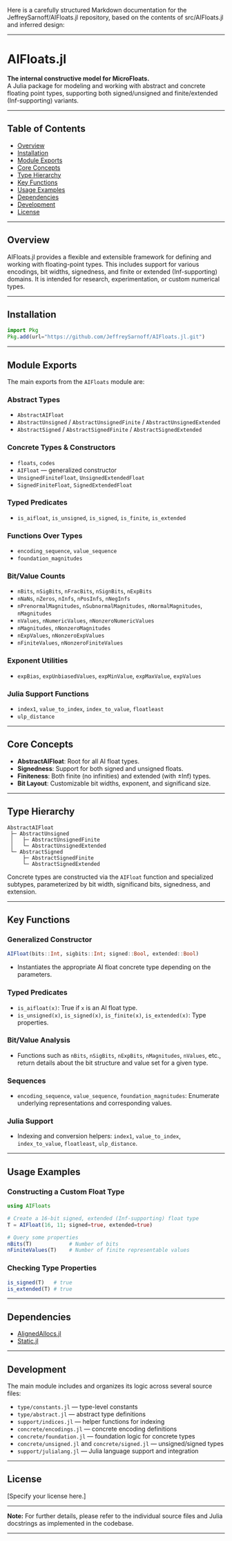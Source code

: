 Here is a carefully structured Markdown documentation for the JeffreySarnoff/AIFloats.jl repository, based on the contents of src/AIFloats.jl and inferred design:

---

# AIFloats.jl

**The internal constructive model for MicroFloats.**  
A Julia package for modeling and working with abstract and concrete floating point types, supporting both signed/unsigned and finite/extended (Inf-supporting) variants.

---

## Table of Contents

- [Overview](#overview)
- [Installation](#installation)
- [Module Exports](#module-exports)
- [Core Concepts](#core-concepts)
- [Type Hierarchy](#type-hierarchy)
- [Key Functions](#key-functions)
- [Usage Examples](#usage-examples)
- [Dependencies](#dependencies)
- [Development](#development)
- [License](#license)

---

## Overview

AIFloats.jl provides a flexible and extensible framework for defining and working with floating-point types. This includes support for various encodings, bit widths, signedness, and finite or extended (Inf-supporting) domains. It is intended for research, experimentation, or custom numerical types.

---

## Installation

```julia
import Pkg
Pkg.add(url="https://github.com/JeffreySarnoff/AIFloats.jl.git")
```

---

## Module Exports

The main exports from the `AIFloats` module are:

### Abstract Types

- `AbstractAIFloat`
- `AbstractUnsigned` / `AbstractUnsignedFinite` / `AbstractUnsignedExtended`
- `AbstractSigned` / `AbstractSignedFinite` / `AbstractSignedExtended`

### Concrete Types & Constructors

- `floats`, `codes`
- `AIFloat` — generalized constructor
- `UnsignedFiniteFloat`, `UnsignedExtendedFloat`
- `SignedFiniteFloat`, `SignedExtendedFloat`

### Typed Predicates

- `is_aifloat`, `is_unsigned`, `is_signed`, `is_finite`, `is_extended`

### Functions Over Types

- `encoding_sequence`, `value_sequence`
-  `foundation_magnitudes`

### Bit/Value Counts

- `nBits`, `nSigBits`, `nFracBits`, `nSignBits`, `nExpBits`
- `nNaNs`, `nZeros`, `nInfs`, `nPosInfs`, `nNegInfs`
- `nPrenormalMagnitudes`, `nSubnormalMagnitudes`, `nNormalMagnitudes`, `nMagnitudes`
- `nValues`, `nNumericValues`, `nNonzeroNumericValues`
- `nMagnitudes`, `nNonzeroMagnitudes`
- `nExpValues`, `nNonzeroExpValues`
- `nFiniteValues`, `nNonzeroFiniteValues`

### Exponent Utilities

- `expBias`, `expUnbiasedValues`, `expMinValue`, `expMaxValue`, `expValues`

### Julia Support Functions

- `index1`,  `value_to_index`, `index_to_value`, `floatleast`
- `ulp_distance`

---

## Core Concepts

- **AbstractAIFloat**: Root for all AI float types.
- **Signedness**: Support for both signed and unsigned floats.
- **Finiteness**: Both finite (no infinities) and extended (with ±Inf) types.
- **Bit Layout**: Customizable bit widths, exponent, and significand size.

---

## Type Hierarchy

```
AbstractAIFloat
 ├─ AbstractUnsigned
 │   ├─ AbstractUnsignedFinite
 │   └─ AbstractUnsignedExtended
 └─ AbstractSigned
     ├─ AbstractSignedFinite
     └─ AbstractSignedExtended
```

Concrete types are constructed via the `AIFloat` function and specialized subtypes, parameterized by bit width, significand bits, signedness, and extension.

---

## Key Functions

### Generalized Constructor

```julia
AIFloat(bits::Int, sigbits::Int; signed::Bool, extended::Bool)
```
- Instantiates the appropriate AI float concrete type depending on the parameters.

### Typed Predicates

- `is_aifloat(x)`: True if `x` is an AI float type.
- `is_unsigned(x)`, `is_signed(x)`, `is_finite(x)`, `is_extended(x)`: Type properties.

### Bit/Value Analysis

- Functions such as `nBits`, `nSigBits`, `nExpBits`, `nMagnitudes`, `nValues`, etc., return details about the bit structure and value set for a given type.

### Sequences

- `encoding_sequence`, `value_sequence`,  `foundation_magnitudes`: Enumerate underlying representations and corresponding values.

### Julia Support

- Indexing and conversion helpers: `index1`,  `value_to_index`, `index_to_value`, `floatleast`, `ulp_distance`.

---

## Usage Examples

### Constructing a Custom Float Type

```julia
using AIFloats

# Create a 16-bit signed, extended (Inf-supporting) float type
T = AIFloat(16, 11; signed=true, extended=true)

# Query some properties
nBits(T)            # Number of bits
nFiniteValues(T)    # Number of finite representable values
```

### Checking Type Properties

```julia
is_signed(T)   # true
is_extended(T) # true
```

---

## Dependencies

- [AlignedAllocs.jl](https://github.com/JeffreySarnoff/AlignedAllocs.jl)
- [Static.jl](https://github.com/SciML/Static.jl)

---

## Development

The main module includes and organizes its logic across several source files:

- `type/constants.jl` — type-level constants
- `type/abstract.jl` — abstract type definitions
- `support/indices.jl` — helper functions for indexing
- `concrete/encodings.jl` — concrete encoding definitions
- `concrete/foundation.jl` — foundation logic for concrete types
- `concrete/unsigned.jl` and `concrete/signed.jl` — unsigned/signed types
- `support/julialang.jl` — Julia language support and integration

---

## License

[Specify your license here.]

---

**Note:** For further details, please refer to the individual source files and Julia docstrings as implemented in the codebase.

---